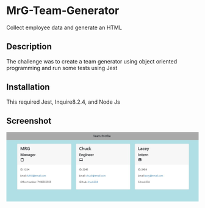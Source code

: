 # MrG-Team-Generator
Collect employee data and generate an HTML

## Description
The challenge was to create a team generator using object oriented programming and run some tests using Jest

## Installation
This required Jest, Inquire8.2.4, and Node Js

## Screenshot
![My Image](./Extra/Challenge10.JPG)